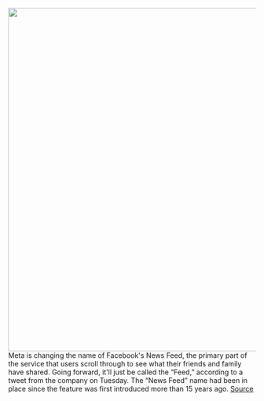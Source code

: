 <img src='https://cdn.vox-cdn.com/thumbor/Vj76anUH6TCoTYLD1wkakRWmzzU=/0x0:1124x544/1200x800/filters:focal(473x183:651x361)/cdn.vox-cdn.com/uploads/chorus_image/image/70512751/Screen_Shot_2022_02_15_at_09.28.34.0.png' width='700px' /><br/>
Meta is changing the name of Facebook's News Feed, the primary part of the service that users scroll through to see what their friends and family have shared. Going forward, it'll just be called the “Feed,” according to a tweet from the company on Tuesday. The “News Feed” name had been in place since the feature was first introduced more than 15 years ago.
<a href='https://www.theverge.com/2022/2/15/22935080/facebook-meta-news-feed-renaming-branding-political-content-misinformation'> Source <a/>